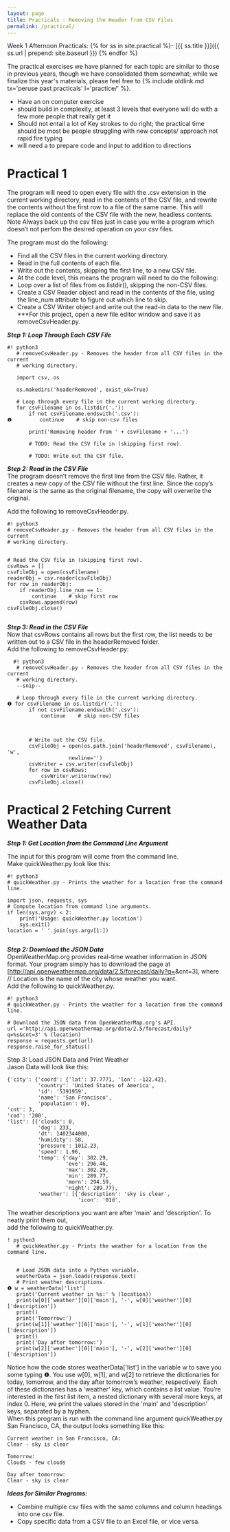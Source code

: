 ```yaml
---
layout: page
title: Practicals : Removing the Header from CSV Files
permalink: /practical/
---
```

Week 1 Afternoon Practicals:
{% for ss in site.practical %}- [{{ ss.title }}]({{ ss.url | prepend: site.baseurl }})
{% endfor %}

The practical exercises we have planned for each topic are similar to those in previous years, though we have consolidated them somewhat; while we finalize this year's materials, please feel free to {% include oldlink.md tx='peruse past practicals' l='practice/' %}.
* Have an on computer exercise
* should build in complexity, at least 3 levels that everyone will do with a few more people that really get it
* Should not entail a lot of Key strokes to do right; the practical time should be most be people struggling with new concepts/ approach not rapid fire typing
* will need a  to prepare code and input to addition to directions

# Practical 1
The program will need to open every file with the .csv extension in the current working directory, read in the contents of the CSV file, and rewrite the contents without the first row to a file of the same name. This will replace the old contents of the CSV file with the new, headless contents.
Note Always back up the csv files just in case you write a program which doesn’t not perfom the desired operation on your csv files.  


The program must do the following:
*	Find all the CSV files in the current working directory.
*	Read in the full contents of each file.
*	Write out the contents, skipping the first line, to a new CSV file.
*	At the code level, this means the program will need to do the following:
*	Loop over a list of files from os.listdir(), skipping the non-CSV files.
*	Create a CSV Reader object and read in the contents of the file, using the line_num attribute to figure out which line to skip.
*	Create a CSV Writer object and write out the read-in data to the new file.  
***For this project, open a new file editor window and save it as removeCsvHeader.py.  

***Step 1: Loop Through Each CSV File***
```
#! python3
   # removeCsvHeader.py - Removes the header from all CSV files in the current
   # working directory.

   import csv, os

   os.makedirs('headerRemoved', exist_ok=True)

   # Loop through every file in the current working directory.
   for csvFilename in os.listdir('.'):
       if not csvFilename.endswith('.csv'):
❶         continue    # skip non-csv files

       print('Removing header from ' + csvFilename + '...')

       # TODO: Read the CSV file in (skipping first row).

       # TODO: Write out the CSV file.

```
***Step 2: Read in the CSV File***  
The program doesn’t remove the first line from the CSV file. Rather, it creates a new copy of the CSV file without the first line. Since the copy’s filename is the same as the original filename, the copy will overwrite the original.  

Add the following to removeCsvHeader.py.

```
#! python3
# removeCsvHeader.py - Removes the header from all CSV files in the current
# working directory.


# Read the CSV file in (skipping first row).
csvRows = []
csvFileObj = open(csvFilename)
readerObj = csv.reader(csvFileObj)
for row in readerObj:
    if readerObj.line_num == 1:
        continue    # skip first row
    csvRows.append(row)
csvFileObj.close()


```





***Step 3: Read in the CSV File***  
Now that csvRows contains all rows but the first row, the list needs to be written out to a CSV file in the headerRemoved folder.  
Add the following to removeCsvHeader.py:
```
  #! python3
   # removeCsvHeader.py - Removes the header from all CSV files in the current
   # working directory.
   --snip--

   # Loop through every file in the current working directory.
❶ for csvFilename in os.listdir('.'):
       if not csvFilename.endswith('.csv'):
           continue    # skip non-CSV files

     

       # Write out the CSV file.
       csvFileObj = open(os.path.join('headerRemoved', csvFilename), 'w',
                    newline='')
       csvWriter = csv.writer(csvFileObj)
       for row in csvRows:
           csvWriter.writerow(row)
       csvFileObj.close()

```
# Practical 2 Fetching Current Weather Data  

***Step 1: Get Location from the Command Line Argument***

The input for this program will come from the command line.   
Make quickWeather.py look like this:
```
#! python3
# quickWeather.py - Prints the weather for a location from the command line.

import json, requests, sys
# Compute location from command line arguments.
if len(sys.argv) < 2:
    print('Usage: quickWeather.py location')
    sys.exit()
location = ' '.join(sys.argv[1:])


```
***Step 2: Download the JSON Data***  
OpenWeatherMap.org provides real-time weather information in JSON format.   Your program simply has to download the page at [http://api.openweathermap.org/data/2.5/forecast/daily?q=<Location>&cnt=3], where // Location is the name of the city whose weather you want.   
Add the following to quickWeather.py.
```
#! python3
# quickWeather.py - Prints the weather for a location from the command line.

# Download the JSON data from OpenWeatherMap.org's API.
url ='http://api.openweathermap.org/data/2.5/forecast/daily?q=%s&cnt=3' % (location)
response = requests.get(url)
response.raise_for_status()
```
Step 3: Load JSON Data and Print Weather  
Jason Data will look like this:  
```
{'city': {'coord': {'lat': 37.7771, 'lon': -122.42},
          'country': 'United States of America',
          'id': '5391959',
          'name': 'San Francisco',
          'population': 0},
'cnt': 3,
'cod': '200',
'list': [{'clouds': 0,
          'deg': 233,
          'dt': 1402344000,
          'humidity': 58,
          'pressure': 1012.23,
          'speed': 1.96,
          'temp': {'day': 302.29,
                   'eve': 296.46,
                   'max': 302.29,
                   'min': 289.77,
                   'morn': 294.59,
                   'night': 289.77},
          'weather': [{'description': 'sky is clear',
                       'icon': '01d',

```


The weather descriptions you want are after 'main' and 'description'. To neatly print them out,   
add the following to quickWeather.py.
```
! python3
   # quickWeather.py - Prints the weather for a location from the command line.


   # Load JSON data into a Python variable.
   weatherData = json.loads(response.text)
   # Print weather descriptions.
❶ w = weatherData['list']
   print('Current weather in %s:' % (location))
   print(w[0]['weather'][0]['main'], '-', w[0]['weather'][0]['description'])
   print()
   print('Tomorrow:')
   print(w[1]['weather'][0]['main'], '-', w[1]['weather'][0]['description'])
   print()
   print('Day after tomorrow:')
   print(w[2]['weather'][0]['main'], '-', w[2]['weather'][0]['description'])
```
Notice how the code stores weatherData['list'] in the variable w to save you some typing ❶. You use w[0], w[1], and w[2] to retrieve the dictionaries for today, tomorrow, and the day after tomorrow’s weather, respectively. Each of these dictionaries has a 'weather' key, which contains a list value. You’re interested in the first list item, a nested dictionary with several more keys, at index 0. Here, we print the values stored in the 'main' and 'description' keys, separated by a hyphen.  
When this program is run with the command line argument quickWeather.py San Francisco, CA, the output looks something like this:  

```
Current weather in San Francisco, CA:
Clear - sky is clear

Tomorrow:
Clouds - few clouds

Day after tomorrow:
Clear - sky is clear

```



***Ideas for Similar Programs:***
*	Combine multiple csv files with the same columns and column headings into one csv file.
*	Copy specific data from a CSV file to an Excel file, or vice versa.

